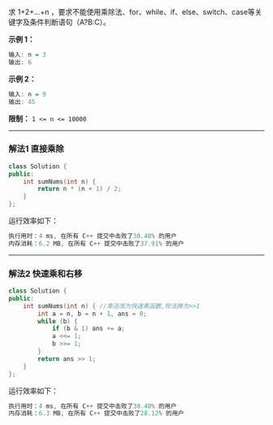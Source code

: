 

求 1+2+...+n ，要求不能使用乘除法、for、while、if、else、switch、case等关键字及条件判断语句（A?B:C）。

 

**示例 1：**

```haskell
输入: n = 3
输出: 6
```

**示例 2：**

```haskell
输入: n = 9
输出: 45
```

**限制：** `1 <= n <= 10000`


---
### 解法1 直接乘除
```cpp
class Solution {
public:
    int sumNums(int n) {
        return n * (n + 1) / 2;
    }
};
```
运行效率如下：
```cpp
执行用时：4 ms, 在所有 C++ 提交中击败了30.48% 的用户
内存消耗：6.2 MB, 在所有 C++ 提交中击败了37.91% 的用户
```
---
### 解法2 快速乘和右移
```cpp
class Solution {
public:
    int sumNums(int n) { //乘法改为快速乘函数,除法换为>>1
        int a = n, b = n + 1, ans = 0;
        while (b) {
            if (b & 1) ans += a;
            a <<= 1;
            b >>= 1;
        }
        return ans >> 1;
    }
};
```
运行效率如下：
```cpp
执行用时：4 ms, 在所有 C++ 提交中击败了30.48% 的用户
内存消耗：6.3 MB, 在所有 C++ 提交中击败了28.12% 的用户
```



